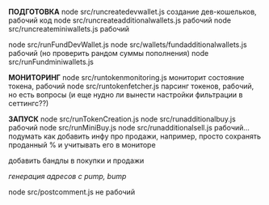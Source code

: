 **ПОДГОТОВКА**
node src/runcreatedevwallet.js создание дев-кошельков, рабочий код
node src/runcreateadditionalwallets.js рабочий
node src/runcreateminiwallets.js рабочий

node src/runFundDevWallet.js
node src/wallets/fundadditionalwallets.js рабочий (но проверить рандом суммы пополнения)
node src/runFundminiwallets.js

**МОНИТОРИНГ**
node src/runtokenmonitoring.js мониторит состояние токена, рабочий 
node  src/runtokenfetcher.js парсинг токенов, рабочий, но есть вопросы (и еще нудно ли вынести настройки фильтрации в сеттингс??)

**ЗАПУСК**
node src/runTokenCreation.js
node src/runadditionalbuy.js рабочий
node src/runMiniBuy.js
node src/runadditionalsell.js рабочий... подумать как добавить инфу про продажи, например, просто сохранять проданный % и учитывать его в мониторе

добавить бандлы в покупки и продажи

*генерация адресов с pump, bump*

node src/postcomment.js не рабочий
